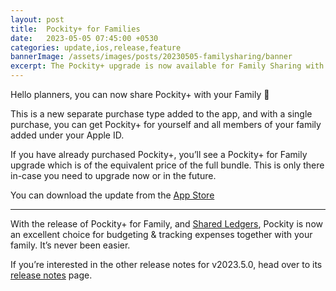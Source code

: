 ```yaml
---
layout: post
title:  Pockity+ for Families
date:   2023-05-05 07:45:00 +0530
categories: update,ios,release,feature
bannerImage: /assets/images/posts/20230505-familysharing/banner
excerpt: The Pockity+ upgrade is now available for Family Sharing with a simple upgrade path for users who have already purchased Pockity+.
---
```


Hello planners, you can now share Pockity+ with your Family 🎉

This is a new separate purchase type added to the app, and with a single purchase, you can get Pockity+ for yourself and all members of your family added under your Apple ID. 

If you have already purchased Pockity+, you’ll see a Pockity+ for Family upgrade which is of the equivalent price of the full bundle. This is only there in-case you need to upgrade now or in the future. 

You can download the update from the [App Store](https://pockity.app/store)

---

With the release of Pockity+ for Family, and [Shared Ledgers](https://pockity.app/blog/2023-04-01/shared-ledgers/), Pockity is now an excellent choice for budgeting & tracking expenses together with your family. It’s never been easier. 

If you’re interested in the other release notes for v2023.5.0, head over to its [release notes](https://pockity.app/blog/2023-05-05/release/) page. 